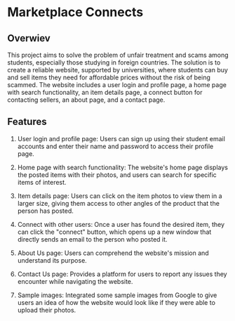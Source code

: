 # Marketplace Connects

## Overwiev 

This project aims to solve the problem of unfair treatment and scams among students, especially those studying in foreign countries. The solution is to create a reliable website, supported by universities, where students can buy and sell items they need for affordable prices without the risk of being scammed. The website includes a user login and profile page, a home page with search functionality, an item details page, a connect button for contacting sellers, an about page, and a contact page.

## Features

1. User login and profile page: Users can sign up using their student email accounts and enter their name and password to access their profile page.

2. Home page with search functionality: The website's home page displays the posted items with their photos, and users can search for specific items of interest.

3. Item details page: Users can click on the item photos to view them in a larger size, giving them access to other angles of the product that the person has posted.

4. Connect with other users: Once a user has found the desired item, they can click the "connect" button, which opens up a new window that directly sends an email to the person who posted it.

5. About Us page: Users can comprehend the website's mission and understand its purpose.

6. Contact Us page: Provides a platform for users to report any issues they encounter while navigating the website.

7. Sample images: Integrated some sample images from Google to give users an idea of how the website would look like if they were able to upload their photos.

